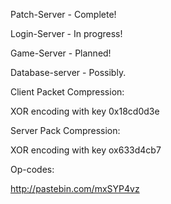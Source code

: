 Patch-Server - Complete!

Login-Server - In progress!

Game-Server - Planned!

Database-server - Possibly.



Client Packet Compression:

XOR encoding with key 0x18cd0d3e

Server Pack Compression:

XOR encoding with key ox633d4cb7

Op-codes:

http://pastebin.com/mxSYP4vz
